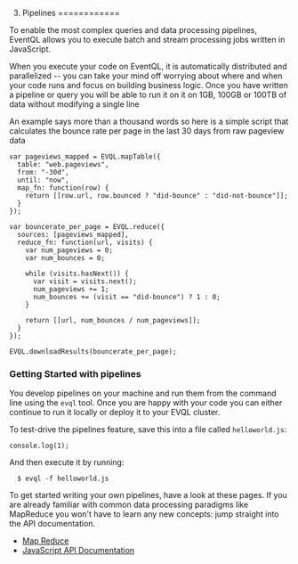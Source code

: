 3. Pipelines
============

To enable the most complex queries and data processing pipelines, EventQL allows you
to execute batch and stream processing jobs written in JavaScript.

When you execute your code on EventQL, it is automatically distributed and parallelized --
you can take your mind off worrying about where and when your code runs and focus
on building business logic. Once you have written a pipeline or query you will be
able to run it on it on 1GB, 100GB or 100TB of data without modifying a single
line

An example says more than a thousand words so here is a simple script that
calculates the bounce rate per page in the last 30 days from raw pageview data


    var pageviews_mapped = EVQL.mapTable({
      table: "web.pageviews",
      from: "-30d",
      until: "now",
      map_fn: function(row) {
        return [[row.url, row.bounced ? "did-bounce" : "did-not-bounce"]];
      }
    });

    var bouncerate_per_page = EVQL.reduce({
      sources: [pageviews_mapped],
      reduce_fn: function(url, visits) {
        var num_pageviews = 0;
        var num_bounces = 0;

        while (visits.hasNext()) {
          var visit = visits.next();
          num_pageviews += 1;
          num_bounces += (visit == "did-bounce") ? 1 : 0;
        }

        return [[url, num_bounces / num_pageviews]];
      }
    });

    EVQL.downloadResults(bouncerate_per_page);


### Getting Started with pipelines

You develop pipelines on your machine and run them from the command line
using the `evql` tool. Once you are happy with your code you can either continue
to run it locally or deploy it to your EVQL cluster.

To test-drive the pipelines feature, save this into a file called `helloworld.js`:

    console.log(1);

And then execute it by running:

      $ evql -f helloworld.js


To get started writing your own pipelines, have a look at these pages. If you
are already familiar with common data processing paradigms like MapReduce you
won't have to learn any new concepts: jump straight into the API documentation.

  - [Map Reduce](/docs/piplines/map_reduce)
  - [JavaScript API Documentation](/docs/pipelines/javascript_api)






